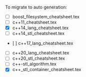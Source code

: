 To migrate to auto generation:
* [ ] boost_filesystem_cheatsheet.tex
* [ ] c++11_cheatsheet.tex
* [X] c++14_lang_cheatsheet.tex
* [ ] c++14_stl_cheatsheet.tex
* [ ] c++17_lang_cheatsheet.tex
* [ ] c++20_lang_cheatsheet.tex
* [ ] c++20_stl_cheatsheet.tex
* [ ] c++-stl_algorithm.tex
* [X] c++_stl_container_cheatsheet.tex

